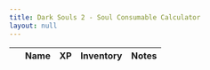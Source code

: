 ```yaml
---
title: Dark Souls 2 - Soul Consumable Calculator
layout: null
---
```


<table>
  <thead>
    <tr>
      <th>&nbsp;</th>
      <th>Name</th>
      <th>XP</th>
      <th>Inventory</th>
      <th>Notes</th>
    </tr>
  </thead>
  <tbody id="souls_table">
  </tbody>
</table>

<script src="https://code.jquery.com/jquery-3.6.0.slim.min.js" integrity="sha256-u7e5khyithlIdTpu22PHhENmPcRdFiHRjhAuHcs05RI=" crossorigin="anonymous"></script>
<script>
{% include_relative souls_calc.js %}
</script>
